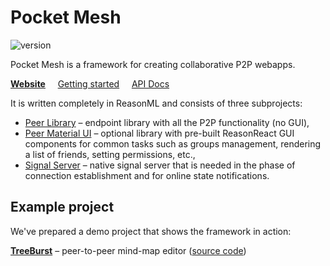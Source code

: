 # Pocket Mesh

![version](https://img.shields.io/npm/v/pocket-mesh-peer.svg?style=flat-square)

Pocket Mesh is a framework for creating collaborative P2P webapps.

[**Website**](https://pocket-mesh.hrdinajan.cz) &nbsp;&nbsp;&nbsp; [Getting started](https://pocket-mesh.hrdinajan.cz/getting-started) &nbsp;&nbsp;&nbsp; [API Docs](https://pocket-mesh.hrdinajan.cz/api)

It is written completely in ReasonML and consists of three subprojects:

- [Peer Library](peer#readme) – endpoint library with all the P2P functionality (no GUI),
- [Peer Material UI](peer-material-ui#readme) – optional library with pre-built ReasonReact GUI components for common tasks such as groups management, rendering a list of friends, setting permissions, etc.,
- [Signal Server](signal-server#readme) – native signal server that is needed in the phase of connection establishment and for online state notifications.

## Example project

We've prepared a demo project that shows the framework in action:

[**TreeBurst**](https://tree-burst.hrdinajan.cz) – peer-to-peer mind-map editor ([source code](https://github.com/jhrdina/tree-burst))
